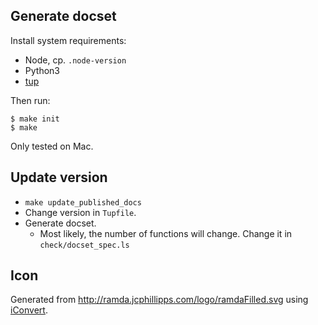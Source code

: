 
## Generate docset

Install system requirements:

* Node, cp. `.node-version`
* Python3
* [tup](http://gittup.org/tup)

Then run:

    $ make init
    $ make

Only tested on Mac.


## Update version

* `make update_published_docs`
* Change version in `Tupfile`.
* Generate docset.
    * Most likely, the number of functions will change. Change it in `check/docset_spec.ls`


## Icon

Generated from <http://ramda.jcphillipps.com/logo/ramdaFilled.svg> using [iConvert](http://iconverticons.com/online/).

